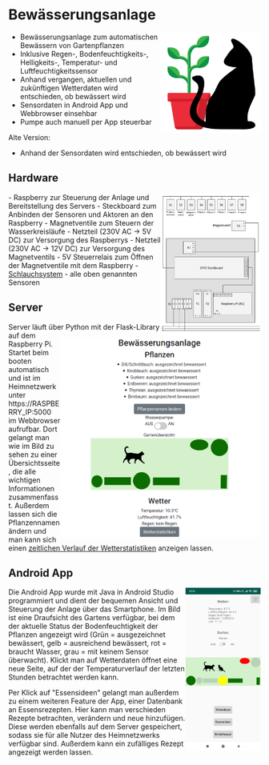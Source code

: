 # Bewässerungsanlage

<img src="Images/icon.png" width="200" align="right">

- Bewässerungsanlage zum automatischen Bewässern von Gartenpflanzen
- Inklusive Regen-, Bodenfeuchtigkeits-, Helligkeits-, Temperatur- und Luftfeuchtigkeitssensor
- Anhand vergangen, aktuellen und zukünftigen Wetterdaten wird entschieden, ob bewässert wird
- Sensordaten in Android App und Webbrowser einsehbar
- Pumpe auch manuell per App steuerbar

Alte Version:
- Anhand der Sensordaten wird entschieden, ob bewässert wird


## Hardware
<img src="Images/Schaltschrank-1.png" width="200" align="right">
- Raspberry zur Steuerung der Anlage und Bereitstellung des Servers
- Steckboard zum Anbinden der Sensoren und Aktoren an den Raspberry
- Magnetventile zum Steuern der Wasserkreisläufe
- Netzteil (230V AC -> 5V DC) zur Versorgung des Raspberrys
- Netzteil (230V AC -> 12V DC) zur Versorgung des Magnetventils
- 5V Steuerrelais zum Öffnen der Magnetventile mit dem Raspberry
- <a href="https://www.amazon.de/gp/product/B072MZJ92F/ref=ppx_yo_dt_b_asin_title_o07_s00?ie=UTF8&psc=1">Schlauchsystem</a>
- alle oben genannten Sensoren

## Server
<img src="Images/Website.png" width="400" align="right">
Server läuft über Python mit der Flask-Library auf dem Raspberry Pi. Startet beim booten automatisch und ist im Heimnetzwerk unter https://RASPBERRY_IP:5000 im Webbrowser aufrufbar. Dort gelangt man wie im Bild zu sehen zu einer Übersichtsseite, die alle wichtigen Informationen zusammenfasst. Außerdem lassen sich die Pflanzennamen ändern und man kann sich einen <a href="https://i.ibb.co/Yd1D0bS/Bildschirmfoto-von-2020-04-15-12-23-20.png">zeitlichen Verlauf der Wetterstatistiken</a> anzeigen lassen.

## Android App
<img src="/Images/app.jpg" width="150" align="right">

Die Android App wurde mit Java in Android Studio programmiert und dient der bequemen Ansicht und Steuerung der Anlage über das Smartphone. Im Bild ist eine Draufsicht des Gartens verfügbar, bei dem der aktuelle Status der Bodenfeuchtigkeit der Pflanzen angezeigt wird (Grün = ausgezeichnet bewässert, gelb = ausreichend bewässert, rot = braucht Wasser, grau = mit keinem Sensor überwacht).
Klickt man auf Wetterdaten öffnet eine neue Seite, auf der der Temperaturverlauf der letzten Stunden betrachtet werden kann.

Per Klick auf "Essensideen" gelangt man außerdem zu einem weiteren Feature der App, einer Datenbank an Essensrezepten. Hier kann man verschieden Rezepte betrachten, verändern und neue hinzufügen. Diese werden ebenfalls auf dem Server gespeichert, sodass sie für alle Nutzer des Heimnetzwerks verfügbar sind. Außerdem kann ein zufälliges Rezept angezeigt werden lassen.